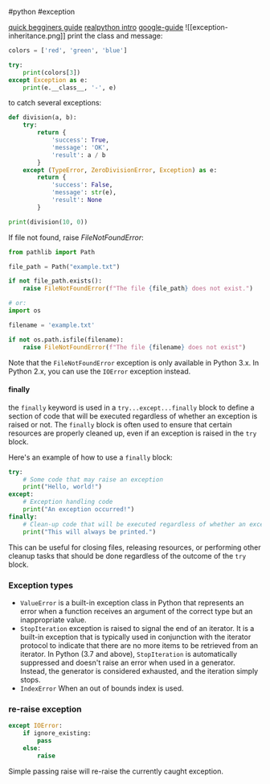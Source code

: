 #python #exception

[quick begginers guide](https://www.pythontutorial.net/python-oop/python-exceptions/)
[realpython intro](https://realpython.com/python-exceptions/)
[google-guide](https://youtu.be/woIkysZytSs?t=781)
![[exception-inheritance.png]]
print the class and message:
```python
colors = ['red', 'green', 'blue']

try:
    print(colors[3])
except Exception as e:
    print(e.__class__, '-', e)
```

to catch several exceptions:
```python
def division(a, b):
    try:
        return {
            'success': True,
            'message': 'OK',
            'result': a / b
        }
    except (TypeError, ZeroDivisionError, Exception) as e:
        return {
            'success': False,
            'message': str(e),
            'result': None
        }

print(division(10, 0))
```

If file not found, raise *FileNotFoundError*:
```python
from pathlib import Path

file_path = Path("example.txt")

if not file_path.exists():
    raise FileNotFoundError(f"The file {file_path} does not exist.")

# or:
import os

filename = 'example.txt'

if not os.path.isfile(filename):
    raise FileNotFoundError(f"The file {filename} does not exist")
```
Note that the `FileNotFoundError` exception is only available in Python 3.x. In Python 2.x, you can use the `IOError` exception instead.

#### finally
the `finally` keyword is used in a `try...except...finally` block to define a section of code that will be executed regardless of whether an exception is raised or not. The `finally` block is often used to ensure that certain resources are properly cleaned up, even if an exception is raised in the `try` block.

Here's an example of how to use a `finally` block:
```python
try:
	# Some code that may raise an exception
	print("Hello, world!")
except:
	# Exception handling code
	print("An exception occurred!")
finally:
	# Clean-up code that will be executed regardless of whether an exception is raised or not
	print("This will always be printed.")
```
This can be useful for closing files, releasing resources, or performing other cleanup tasks that should be done regardless of the outcome of the `try` block.

### Exception types
- `ValueError` is a built-in exception class in Python that represents an error when a function receives an argument of the correct type but an inappropriate value.
-  `StopIteration` exception is raised to signal the end of an iterator. It is a built-in exception that is typically used in conjunction with the iterator protocol to indicate that there are no more items to be retrieved from an iterator. In Python (3.7 and above), `StopIteration` is automatically suppressed and doesn't raise an error when used in a generator. Instead, the generator is considered exhausted, and the iteration simply stops.
- `IndexError` When an out of bounds index is used.

### re-raise exception
```python
except IOError:
	if ignore_existing:
		pass
	else:
		raise
```
Simple passing raise will re-raise the currently caught exception.
